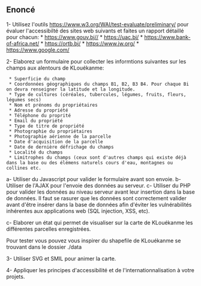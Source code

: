## Enoncé

1- Utilisez l'outils https://www.w3.org/WAI/test-evaluate/preliminary/ 
   pour évaluer l'accessibilté des sites web suivants et faites un rapport détaillé pour chacun:
      * https://www.gouv.bj//
      * https://uac.bj/
      * https://www.bank-of-africa.net/
      * https://ortb.bj/
      * https://www.jw.org/
      * https://www.google.com/
      

2- Elaborez un formulaire pour collecter les informtions suivantes sur les champs aux alentours de KLouékanme:

     * Superficie du champ
     * Coordonnées géographiques du champs B1, B2, B3 B4. Pour chaque Bi on devra renseigner la latitude et la longitude.
     * Type de cultures (céréales, tubercules, légumes, fruits, fleurs, légumes secs)
     * Nom et prénoms du propriétaires
     * Adresse du propriété
     * Téléphone du proprité
     * Email du propriété
     * Type de titre de propriété
     * Photographie du propriétaires
     * Photographie aérienne de la parcelle 
     * Date d'acquisition de la parcelle
     * Date de dernière défrichage du champs
     * Localité du champs
     * Limitrophes du champs (ceux sont d'autres champs qui existe déjà dans la base ou des élémens naturels cours d'eau, montagnes ou collines etc.
     
a- Utiliser du Javascript pour valider le formulaire avant son envoie.
b- Utiliser de l'AJAX pour l'envoie des données au serveur.
c- Utiliser du PHP pour valider les données au niveau serveur avant leur insertion dans la base de données. Il faut se rasurer que les données sont correctement valider avant d'être insérer dans la base de données afin d'éviter les vulnérabilités inhérentes aux applications web (SQL injection, XSS, etc).

c- Elaborer un état qui permet de visualiser sur la carte de KLouékanme les différentes parcelles enregistrées.

Pour tester vous pouvez vous inspirer du shapefile de KLouékanme se trouvant dans le dossier   ./data


3- Utiliser SVG et SMIL pour animer la carte.

4- Appliquer les principes d'accessibilité et de l'internationnalisation à votre projets.


